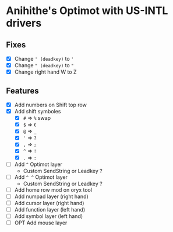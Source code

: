 # Anihithe's Optimot with US-INTL drivers

## Fixes

- [x] Change `' (deadkey)` to `'`
- [x] Change `" (deadkey)` to `"`
- [x] Change right hand W to Z

## Features

- [x] Add numbers on Shift top row
- [x] Add shift symboles
  - [x] `#` => `%` swap
  - [x] `$` => `€`
  - [x] `@` => `_`
  - [x] `'` => `?`
  - [x] `,` => `;`
  - [x] `^` => `!`
  - [x] `.` => `:`
- [ ] Add `^` Optimot layer
  - Custom SendString or Leadkey ?
- [ ] Add `^ ^` Optimot layer
  - Custom SendString or Leadkey ?
- [ ] Add home row mod on oryx tool
- [ ] Add numpad layer (right hand)
- [ ] Add cursor layer (right hand)
- [ ] Add function layer (left hand)
- [ ] Add symbol layer (left hand)
- [ ] OPT Add mouse layer